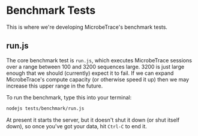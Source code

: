 # Benchmark Tests

This is where we're developing MicrobeTrace's benchmark tests.

## run.js

The core benchmark test is `run.js`, which executes MicrobeTrace sessions over a
range between 100 and 3200 sequences large. 3200 is just large enough that we
should (currently) expect it to fail. If we can expand MicrobeTrace's compute
capacity (or otherwise speed it up) then we may increase this upper range in the
future.

To run the benchmark, type this into your terminal:

```sh
nodejs tests/benchmark/run.js
```

At present it starts the server, but it doesn't shut it down (or shut itself down),
so once you've got your data, hit `Ctrl-C` to end it.

